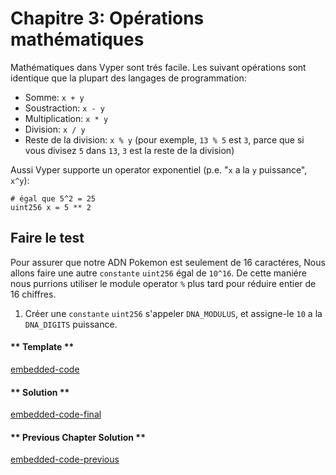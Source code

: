 <!-- Add translation for the following page: https://vyper.fun/#/1/math_operations
Do NOT change the code below. The below code runs the code editor -->

# Chapitre 3: Opérations mathématiques

Mathématiques dans Vyper sont trés facile. Les suivant opérations sont identique que la plupart des langages de programmation:

- Somme: `x + y`
- Soustraction: `x - y`
- Multiplication: `x * y`
- Division: `x / y`
- Reste de la division: `x % y` (pour exemple, `13 % 5` est `3`, parce que si vous divisez `5` dans `13`, `3` est la reste de la division)

Aussi Vyper supporte un operator exponentiel (p.e. "`x` a la `y` puissance", `x^y`):

```vyper
# égal que 5^2 = 25
uint256 x = 5 ** 2
```

## Faire le test

Pour assurer que notre ADN Pokemon est seulement de 16 caractéres, Nous allons faire une autre `constante` `uint256` égal de `10^16`. De cette maniére nous purrions utiliser le module operator `%` plus tard pour réduire entier de 16 chiffres.

1. Créer une `constante` `uint256` s'appeler `DNA_MODULUS`, et assigne-le `10` a la `DNA_DIGITS` puissance.


<!-- tabs:start -->

#### ** Template **

[embedded-code](../assets/1/1.3-template-code.vy ':include :type=code embed-template')

#### ** Solution **

[embedded-code-final](../assets/1/1.3-finished-code.vy ':include :type=code embed-final')

#### ** Previous Chapter Solution **

[embedded-code-previous](../assets/1/1.2-finished-code.vy ':include :type=code embed-previous')

<!-- tabs:end -->
